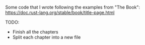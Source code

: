 Some code that I wrote following the examples from "The Book": https://doc.rust-lang.org/stable/book/title-page.html

TODO: 
- Finish all the chapters
- Split each chapter into a new file

